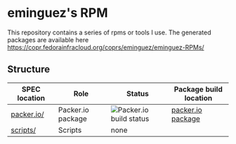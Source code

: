 # eminguez's RPM

This repository contains a series of rpms or tools I use.
The generated packages are available here https://copr.fedorainfracloud.org/coprs/eminguez/eminguez-RPMs/

## Structure

SPEC location | Role | Status | Package build location
------------ | ------------- | ------------ | ------------
[packer.io/](packer.io/) | Packer.io package | ![Packer.io build status](https://copr.fedorainfracloud.org/coprs/eminguez/eminguez-RPMs/package/packer.io/status_image/last_build.png) | [packer.io package](https://copr.fedorainfracloud.org/coprs/eminguez/eminguez-RPMs/package/packer.io/)
[scripts/](scripts/) | Scripts | none
